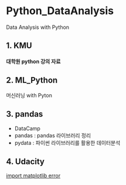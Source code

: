 # Python_DataAnalysis
Data Analysis with Python


## 1. KMU
#### 대학원 python 강의 자료  

## 2. ML_Python
머신러닝 with Pyton

## 3. pandas
* DataCamp
* pandas : pandas 라이브러리 정리
* pydata : 파이썬 라이브러리를 활용한 데이터분석

## 4. Udacity




[import matplotlib error](http://stackoverflow.com/questions/34004063/error-on-import-matplotlib-pyplot-on-anaconda3-for-windows-10-home-64-bit-pc)
